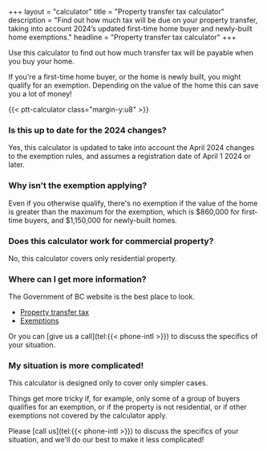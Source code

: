 +++
layout = "calculator"
title = "Property transfer tax calculator"
description = "Find out how much tax will be due on your property transfer, taking into account 2024’s updated first-time home buyer and newly-built home exemptions."
headline = "Property transfer tax calculator"
+++

Use this calculator to find out
how much transfer tax will be payable when you buy your home.

If you're a first-time home buyer, or the home is newly built,
you might qualify for an exemption.
Depending on the value of the home this can save you a lot of money!

{{< ptt-calculator class="margin-y:u8" >}}

### Is this up to date for the 2024 changes?

Yes,
this calculator is updated to take into account the April 2024 changes to the exemption rules,
and assumes a registration date of April 1 2024 or later.

### Why isn't the exemption applying?

Even if you otherwise qualify,
there's no exemption if the value of the home is greater than the maximum for the exemption,
which is $860,000 for first-time buyers,
and $1,150,000 for newly-built homes.

### Does this calculator work for commercial property?

No, this calculator covers only residential property.

### Where can I get more information?

The Government of BC website is the best place to look.

- [Property transfer tax](https://www2.gov.bc.ca/gov/content/taxes/property-taxes/property-transfer-tax)
- [Exemptions](https://www2.gov.bc.ca/gov/content/taxes/property-taxes/property-transfer-tax/exemptions)

Or you can [give us a call](tel:{{< phone-intl >}}) to discuss the specifics of your situation.

### My situation is more complicated!

This calculator is designed only to cover only simpler cases.

Things get more tricky if, for example,
only some of a group of buyers qualifies for an exemption,
or if the property is not residential,
or if other exemptions not covered by the calculator apply.

Please [call us](tel:{{< phone-intl >}}) to discuss the specifics of your situation,
and we'll do our best to make it less complicated!

